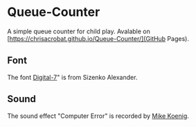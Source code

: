 # Queue-Counter
A simple queue counter for child play. Avalable on [https://chrisacrobat.github.io/Queue-Counter/](GitHub Pages).

## Font
The font [Digital-7](https://github.com/ChrisAcrobat/Queue-Counter/blob/main/readme.txt)" is from Sizenko Alexander.

## Sound
The sound effect "Computer Error" is recorded by [Mike Koenig](http://soundbible.com/1127-Computer-Error.html).

